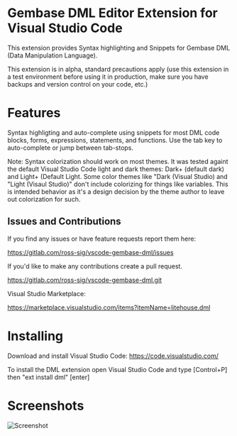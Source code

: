 # Gembase DML Editor Extension for Visual Studio Code

This extension provides Syntax highlighting and Snippets for Gembase DML (Data Manipulation Language).

This extension is in alpha, standard precautions apply (use this extension in a test environment before using it in production, make sure you have backups and version control on your code, etc.)

# Features
Syntax highligting and auto-complete using snippets for most DML code blocks, forms, expressions, statements, and functions.  Use the tab key to auto-complete or jump between tab-stops.

Note: Syntax colorization should work on most themes.  It was tested againt the default Visual Studio Code light and dark themes: Dark+ (default dark) and Light+ (Default Light.  Some color themes like "Dark (Visual Studio) and "Light (Visaul Studio)" don't include colorizing for things like variables.  This is intended behavior as it's a design decision by the theme author to leave out colorization for such.

## Issues and Contributions
If you find any issues or have feature requests report them here:

https://gitlab.com/ross-sig/vscode-gembase-dml/issues

If you'd like to make any contributions create a pull request.

https://gitlab.com/ross-sig/vscode-gembase-dml.git

Visual Studio Marketplace:

https://marketplace.visualstudio.com/items?itemName=litehouse.dml

# Installing

Download and install Visual Studio Code: https://code.visualstudio.com/

To install the DML extension open Visual Studio Code and type \[Control+P\] then "ext install dml" \[enter\]

# Screenshots

![Screenshot](https://gitlab.com/ross-sig/vscode-gembase-dml/raw/master/dml_editor.gif "DML Edior Screenshot")



